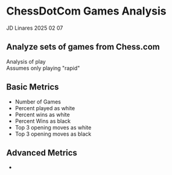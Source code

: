 # ChessDotCom Games Analysis
JD Linares 
2025 02 07

## Analyze sets of games from Chess.com
Analysis of play  
Assumes only playing "rapid"  



## Basic Metrics
- Number of Games
- Percent played as white
- Percent wins as white
- Percent Wins as black 
- Top 3 opening moves as white
- Top 3 opening moves as black

## Advanced Metrics
- 





